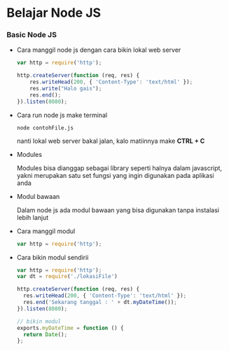 # Belajar Node JS

### Basic Node JS

- Cara manggil node js dengan cara bikin lokal web server

  ```js
  var http = require('http');

  http.createServer(function (req, res) {
      res.writeHead(200, { 'Content-Type': 'text/html' });
      res.write("Halo gais");
      res.end();
  }).listen(8080);

  ```

- Cara run node js make terminal
  ```ssh
  node contohFile.js
  ```
  nanti lokal web server bakal jalan, kalo matiinnya make **CTRL + C**

- Modules
  
  Modules bisa dianggap sebagai library seperti halnya dalam javascript, yakni merupakan satu set fungsi yang ingin digunakan pada aplikasi anda

- Modul bawaan
  
  Dalam node js ada modul bawaan yang bisa digunakan tanpa instalasi lebih lanjut
  
- Cara manggil modul

  ```js
  var http = require('http');
  ```
  
- Cara bikin modul sendirii

  ```js
  var http = require('http');
  var dt = require('./lokasiFile')

  http.createServer(function (req, res) {
    res.writeHead(200, { 'Content-Type': 'text/html' });
    res.end('Sekarang tanggal : ' + dt.myDateTime());
  }).listen(8080);

  ```
  
  ```js
  // bikin modul 
  exports.myDateTime = function () {
    return Date();
  };
  ````
